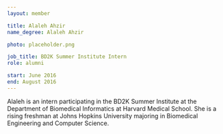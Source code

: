 ```yaml
---
layout: member

title: Alaleh Ahzir
name_degree: Alaleh Ahzir

photo: placeholder.png

job_title: BD2K Summer Institute Intern
role: alumni

start: June 2016
end: August 2016
---
```

Alaleh is an intern participating in the BD2K Summer Institute at the Department of Biomedical Informatics at Harvard Medical School. She is a rising freshman at Johns Hopkins University majoring in Biomedical Engineering and Computer Science.